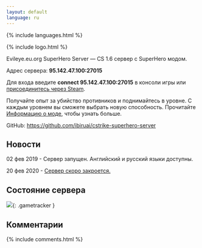 ```yaml
---
layout: default
language: ru
---
```


{% include languages.html %}

{% include logo.html %}

Evileye.eu.org SuperHero Server — CS 1.6 сервер с SuperHero модом.

Адрес сервера: **95.142.47.100:27015**

Для входа введите **connect 95.142.47.100:27015** в консоли игры или [присоединитесь через Steam](steam://connect/95.142.47.100:27015).

Получайте опыт за убийство противников и поднимайтесь в уровне. С каждым уровнем вы сможете выбрать новую способность. Прочитайте [Информацию о моде](help), чтобы узнать больше.

GitHub: <https://github.com/ibiruai/cstrike-superhero-server>

## Новости

02 фев 2019 - Сервер запущен. Английский и русский языки доступны.

20 фев 2020 - [Сервер скоро закроется.](https://github.com/ibiruai/cstrike-superhero-server/issues/3)

## Состояние сервера

[![](https://cache.gametracker.com/server_info/95.142.47.100:27015/b_560_95_1.png)](https://www.gametracker.com/server_info/95.142.47.100:27015/){: .gametracker }

## Комментарии

{% include comments.html %}
